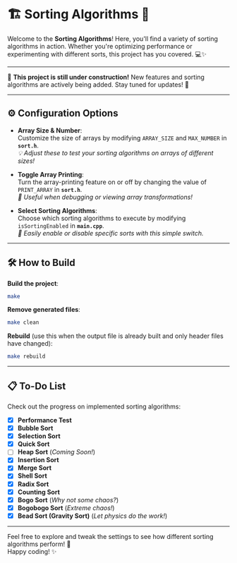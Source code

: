 
# 🏗️ **Sorting Algorithms** 🚧

Welcome to the **Sorting Algorithms**! Here, you'll find a variety of sorting algorithms in action. Whether you're optimizing performance or experimenting with different sorts, this project has you covered. 💻✨

---

🚧 **This project is still under construction!** New features and sorting algorithms are actively being added. Stay tuned for updates! 🚧

---

## ⚙️ **Configuration Options**

- **Array Size & Number**:  
  Customize the size of arrays by modifying `ARRAY_SIZE` and `MAX_NUMBER` in **`sort.h`**.  
  *💡 Adjust these to test your sorting algorithms on arrays of different sizes!*

- **Toggle Array Printing**:  
  Turn the array-printing feature on or off by changing the value of `PRINT_ARRAY` in **`sort.h`**.  
  *👀 Useful when debugging or viewing array transformations!*

- **Select Sorting Algorithms**:  
  Choose which sorting algorithms to execute by modifying `isSortingEnabled` in **`main.cpp`**.  
  *🔀 Easily enable or disable specific sorts with this simple switch.*

---

## 🛠️ **How to Build**

**Build the project**:
```bash
make
```

**Remove generated files**:
```bash
make clean
```

**Rebuild** (use this when the output file is already built and only header files have changed):
```bash
make rebuild
```

---

## 📋 **To-Do List**

Check out the progress on implemented sorting algorithms:

- [X] **Performance Test**  
- [X] **Bubble Sort**  
- [X] **Selection Sort**  
- [X] **Quick Sort**  
- [ ] **Heap Sort** (*Coming Soon!*)  
- [X] **Insertion Sort**  
- [X] **Merge Sort**  
- [X] **Shell Sort**  
- [X] **Radix Sort**  
- [X] **Counting Sort**  
- [X] **Bogo Sort** (*Why not some chaos?*)  
- [X] **Bogobogo Sort** (*Extreme chaos!*)  
- [X] **Bead Sort (Gravity Sort)** (*Let physics do the work!*)  

---

Feel free to explore and tweak the settings to see how different sorting algorithms perform! 🚀  
Happy coding! ✨